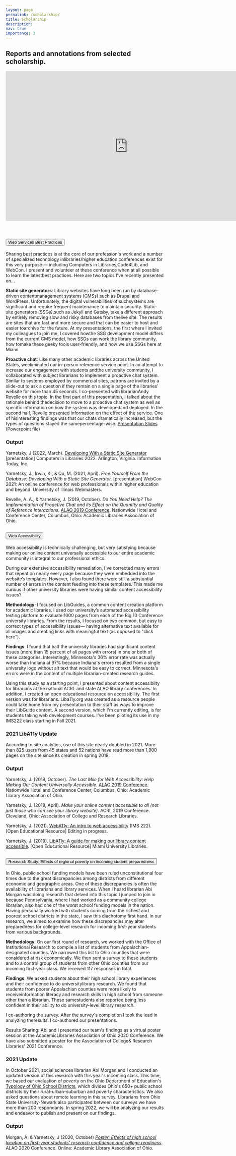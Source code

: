 ```yaml
---
layout: page
permalink: /scholarship/
title: Scholarship
description:
nav: true
importance: 3
---
```

<h2 class="page-header">Reports and annotations from selected scholarship.</h2>

<iframe src="https://docs.google.com/presentation/d/e/2PACX-1vTG2G3fwmcnddCc9R8lYzd93YDN34HQGS_DrWdYgmPdog4ewI03z7oc-2Advf2WQLgH4DIE6-LC3Gmg/embed?start=false&loop=false&delayms=3000" frameborder="0" width="773" height="475" allowfullscreen="true" mozallowfullscreen="true" webkitallowfullscreen="true" style="margin-bottom:2em;"></iframe>

<div class="accordion" id="scholarship-accordion" markdown="1">
  <div class="card">
    <div class="card-header" id="headingOne">
      <h2 class="mb-0">
        <button class="btn btn-link btn-block text-left collapsed" data-toggle="collapse" data-target="#collapseOne" aria-expanded="true" aria-controls="collapseOne">Web Services Best Practices</button>
      </h2>
    </div>
    <div id="collapseOne" class="collapse show" aria-labelledby="headingOne" data-parent="#scholarship-accordion">
      <div class="card-body" markdown="1">

Sharing best practices is at the core of our profession's work and a number of specialized technology inlibraries/higher education conferences exist for this very purpose — including Computers in Libraries,Code4Lib, and WebCon. I present and volunteer at these conference when at all possible to learn the latestbest practices. Here are two topics I've recently presented on...

**Static site generators**: Library websites have long been run by database-driven contentmanagement systems (CMSs) such as Drupal and WordPress. Unfortunately, the digital vulnerabilities of suchsystems are significant and require frequent maintenance to maintain security. Static-site generators (SSGs),such as Jekyll and Gatsby, take a different approach by entirely removing slow and risky databases from thelive site. The results are sites that are fast and more secure and that can be easier to host and easier toarchive for the future. At my presentations, the first where I invited my colleagues to join me, I covered howthe SSG development model differs from the current CMS model, how SSGs can work the library community, how tomake these geeky tools user-friendly, and how we use SSGs here at Miami.

**Proactive chat**: Like many other academic libraries across the United States, weeliminated our in-person reference service point. In an attempt to increase our engagement with students andthe university community, I collaborated with subject librarians to implement a proactive chat system. Similar to systems employed by commercial sites, patrons are invited by a slide-out to ask a question if they remain on a single page of the libraries’ website for more than 45 seconds. I co-presented with librarianAndy Revelle on this topic. In the first part of this presentation, I talked about the rationale behind thedecision to move to a proactive chat system as well as specific information on how the system was developedand deployed. In the second half, Revelle presented information on the effect of the service. One of hisinteresting findings was that our chats dramatically increased, but the types of questions stayed the samepercentage-wise. [Presentation  Slides](https://www.alaoweb.org/resources/conferences/2019/archive/Session%202/Proactive%20Chat.pptx) (Powerpoint file)

### Output

Yarnetsky, J (2022, March). [Developing With a Static Site Generator](https://computersinlibraries.infotoday.com/2022/program.aspx#15132) [presentation] Computers in Libraries 2022. Arlington, Virginia. Information Today,  Inc.

Yarnetsky, J., Irwin, K., & Qu, M. (2021, April). *Free Yourself From the Database: Developing With a Static Site Generator.* [presentation] WebCon 2021: An online conference for web professionals  within higher education and beyond. University of Illinois Webmasters.

Revelle, A. A., & Yarnetsky, J. (2019, October). *Do You Need Help? The Implementation of Proactive Chat and its Effect on the Quantity and Quality of Reference Interactions*. [ALAO 2019 Conference](https://www.alaoweb.org/conferences/2019/program). Nationwide Hotel and Conference Center, Columbus, Ohio: Academic Libraries Association of Ohio.

  </div>
</div>
  </div>
  <div class="card">
    <div class="card-header" id="headingTwo">
      <h2 class="mb-0">
        <button class="btn btn-link  btn-block text-left collapsed" data-toggle="collapse" data-target="#collapseTwo" aria-expanded="false" aria-controls="collapseTwo">Web Accessibility
        </button>
      </h2>
    </div>
    <div id="collapseTwo" class="collapse" aria-labelledby="headingTwo" data-parent="#scholarship-accordion">
      <div class="card-body" markdown="1">

Web accessibility is technically challenging, but very satisfying because making our online content universally accessible to our entire academic community is integral to our professional ethics.

During our extensive accessibility remediation, I've corrected many errors that repeat on nearly every page because they were embedded into the website’s templates. However, I also found there were still a substantial number of errors in the content feeding into these templates. This made me curious if other university libraries were having similar content accessibility issues?

**Methodology**: I focused on LibGuides, a common content creation platform for academic libraries. I used our university’s automated accessibility testing platform to evaluate 1000 pages from each of the Big 10 Conference university libraries. From the results, I focused on two common, but easy to correct types of accessibility issues— having alternative text available for all images and creating links with meaningful text (as opposed to "click here").

**Findings**: I found that half the university libraries had significant content issues (more than 15 percent of all pages with errors) in one or both of these categories. Interestingly, Minnesota's 36% error rate was actually worse than Indiana at 97% because Indiana's errors resulted from a single university logo without alt text that would be easy to correct. Minnesota's errors were in the content of multiple librarian-created research guides.

Using this study as a starting point, I presented about content accessibilty for librarians at the national ACRL and state ALAO library conferences. In addition, I created an open educational resource on accessibility. The first version was for librarians. Liba11y.org was created as a resource people could take home from my presentation to their staff as ways to improve their LibGuide content. A second version, which I'm currently editing, is for students taking web development courses. I've been piloting its use in my IMS222 class starting in Fall 2021.

### 2021 LibA11y Update

According to site analytics, use of this site nearly doubled in 2021. More than 825 users from 45 states and 52 nations have read more than 1,900 pages on the site since its creation in spring 2019.

### Output

Yarnetsky, J. (2019, October). *The Last Mile for Web Accessibility: Help Making Our Content Universally Accessible*. [ALAO 2019 Conference](https://www.alaoweb.org/conferences/2019/program). Nationwide Hotel and Conference Center, Columbus, Ohio: Academic Library Association of Ohio.

Yarnetsky, J. (2019, April). *Make your online content accessible to all (not just those who can see your library website)*. ACRL 2019 Conference. Cleveland, Ohio: Association of College and Research Libraries.

Yarnetsky, J. (2021). [WebA11y: An intro to web accessibility](https://yarnete.gitbook.io/weba11y-intro/) (IMS 222). [Open Educational Resource] Editing in progress.

Yarnetsky, J. (2019). [LibA11y: A guide for making our library content accessible](https://www.liba11y.org). [Open Educational Resource] Miami University Libraries.

</div>
    </div>
  </div>
  <div class="card">
    <div class="card-header" id="headingThree">
      <h2 class="mb-0">
        <button class="btn btn-link  btn-block text-left collapsed" data-toggle="collapse" data-target="#collapseThree" aria-expanded="false" aria-controls="collapseThree">Research Study: Effects of regional poverty on incoming student preparedness</button>
      </h2>
    </div>
    <div id="collapseThree" class="collapse" aria-labelledby="headingThree" data-parent="#scholarship-accordion">
      <div class="card-body" markdown="1">

In Ohio, public school funding models have been ruled unconstitutional four times due to the great discrepancies among districts from different economic and geographic areas. One of these discrepancies is often the availability of librarians and library services. When I heard librarian Abi Morgan was doing research that delved into this topic I jumped to join in because Pennsylvania, where I had worked as a community college librarian, also had one of the worst school funding models in the nation. Having personally worked with students coming from the richest and poorest school districts in the state, I saw this diachotomy first hand. In our research, we aimed to examine how these discrepancies may alter preparedness for college-level research for incoming first-year students from various backgrounds.

**Methodology**: On our first round of research, we worked with the Office of Institutional Research to compile a list of students from Appalachian-designated counties. We narrowed this list to Ohio counties that were considered at risk economically. We then sent a survey to these students and to a control group of students from other Ohio counties from our incoming first-year class. We received 117 responses in total.

**Findings**: We asked students about their high school library experiences and their confidence to do universitylibrary research. We found that students from poorer Appalachian counties were more likely to receiveinformation literacy and research skills in high school from someone other than a librarian. These samestudents also reported being less confident in their ability to do university-level library research.

I co-authoring the survey. After the survey's completion I took the lead in analyzing theresults. I co-authored our presentations.

Results Sharing: Abi and I presented our team's findings as a virtual poster session at the AcademicLibraries Association of Ohio 2020 Conference. We have also submitted a poster for the Association of College& Research Libraries' 2021 Conference.

### 2021 Update

In October 2021, social sciences librarian Abi Morgan and I conducted an updated version of this research with this year's incoming class. This time, we based our evaluation of poverty on the Ohio Department of Education's [Typology of Ohio School Districts](https://education.ohio.gov/Topics/Data/Frequently-Requested-Data/Typology-of-Ohio-School-Districts), which divides Ohio's 650+ public school districts by their rural-urban-suburban and poverty characteristics. We also asked questions about remote learning in this survey. Librarians from Ohio State University-Newark also participated between our surveys we have more than 200 respondants. In spring 2022, we will be analyzing our results and endeavor to publish and present on our findings.

### Output

Morgan, A. & Yarnetsky, J (2020, October) *[Poster: Effects of high school location on first-year students’ research confidence and college readiness](https://2020.alaoweb.org/posters/hs-location)*. ALAO 2020 Conference. Online:  Academic Library Association of Ohio.

  </div>
</div>
  </div>
</div>